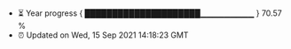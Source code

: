 - ⏳ Year progress { █████████████████████▁▁▁▁▁▁▁▁▁ } 70.57 %
- ⏰ Updated on Wed, 15 Sep 2021 14:18:23 GMT

